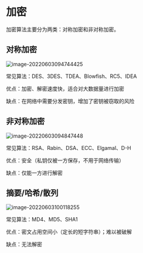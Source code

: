 # 加密

加密算法主要分为两类：对称加密和非对称加密。

## 对称加密

![image-20220603094744425](https://penguinbucket.obs.cn-southwest-2.myhuaweicloud.com/img/image-20220603094744425.png)

常见算法：DES、3DES、TDEA、Blowfish、RC5、IDEA

优点：加密、解密速度快，适合对大数据量进行加密

缺点：在网络中需要分发密钥，增加了密钥被窃取的风险

## 非对称加密

![image-20220603094847448](https://penguinbucket.obs.cn-southwest-2.myhuaweicloud.com/img/image-20220603094847448.png)

常见算法：RSA、Rabin、DSA、ECC、Elgamal、D-H

优点：安全（私钥仅被一方保存，不用于网络传输）

缺点：仅能一方进行解密

## 摘要/哈希/散列

![image-20220603100118255](https://penguinbucket.obs.cn-southwest-2.myhuaweicloud.com/img/image-20220603100118255.png)

常见算法：MD4、MD5、SHA1

优点：密文占用空间小（定长的短字符串）；难以被破解

缺点：无法解密

<Vssue 
    :options="{ labels: [$page.relativePath.split('/')[0]] }" 
    :title="$page.relativePath.split('/')[1]" 
/>